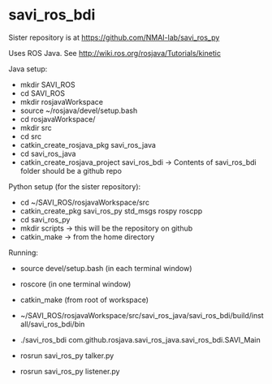 # savi_ros_bdi

Sister repository is at https://github.com/NMAI-lab/savi_ros_py

Uses ROS Java. See http://wiki.ros.org/rosjava/Tutorials/kinetic

Java setup:
- mkdir SAVI_ROS
- cd SAVI_ROS
- mkdir rosjavaWorkspace
- source ~/rosjava/devel/setup.bash
- cd rosjavaWorkspace/
- mkdir src
- cd src
- catkin_create_rosjava_pkg savi_ros_java
- cd savi_ros_java
- catkin_create_rosjava_project savi_ros_bdi
-> Contents of savi_ros_bdi folder should be a github repo

Python setup (for the sister repository):
- cd ~/SAVI_ROS/rosjavaWorkspace/src
- catkin_create_pkg savi_ros_py std_msgs rospy roscpp
- cd savi_ros_py 
- mkdir scripts -> this will be the repository on github
- catkin_make -> from the home directory

Running:
- source devel/setup.bash (in each terminal window)
- roscore (in one terminal window)
- catkin_make (from root of workspace)

- ~/SAVI_ROS/rosjavaWorkspace/src/savi_ros_java/savi_ros_bdi/build/install/savi_ros_bdi/bin 
- ./savi_ros_bdi com.github.rosjava.savi_ros_java.savi_ros_bdi.SAVI_Main


- rosrun savi_ros_py talker.py  
- rosrun savi_ros_py listener.py 

